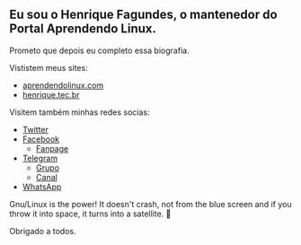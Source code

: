 ## Eu sou o Henrique Fagundes, o mantenedor do Portal Aprendendo Linux.

Prometo que depois eu completo essa biografia.

Vististem meus sites:
- [aprendendolinux.com](https://www.aprendendolinux.com)
- [henrique.tec.br](https://www.henrique.tec.br)

Visitem também minhas redes socias:

- [Twitter](https://twitter.com/CaraDoLinux)
- [Facebook](https://fb.com/CaraDoLinux)
  - [Fanpage](https://fb.com/AprendendoLinux)
- [Telegram](https://t.me/HenriqueFagundes)
  - [Grupo](https://t.me/GrupoAprendendoLinux)
  - [Canal](https://t.me/AprendendoLinux)
- [WhatsApp](https://web.whatsapp.com/send?phone=5521981176211)

Gnu/Linux is the power! It doesn't crash, not from the blue screen and if you throw it into space, it turns into a satellite. 🐧

Obrigado a todos.
